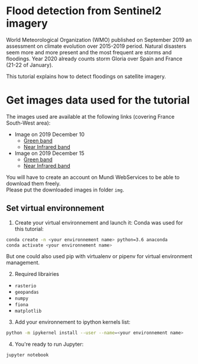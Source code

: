 # Flood detection from Sentinel2 imagery
World Meteorological Organization (WMO) published on September 2019 an assessment on climate evolution over 2015-2019 period. Natural disasters seem more and more present and the most frequent are storms and floodings. Year 2020 already counts storm Gloria over Spain and France (21-22 of January).

This tutorial explains how to detect floodings on satellite imagery.

# Get images data used for the tutorial
The images used are available at the following links (covering France South-West area):
* Image on 2019 December 10
  * [Green band](https://mundiwebservices.com/dp/s2-l2a-2019-q4/30/T/XP/2019/12/10/S2B_MSIL2A_20191210T110339_N0213_R094_T30TXP_20191210T122431/GRANULE/L2A_T30TXP_A014420_20191210T110434/IMG_DATA/R10m/T30TXP_20191210T110339_B03_10m.jp2)
  * [Near Infrared band](https://mundiwebservices.com/dp/s2-l2a-2019-q4/30/T/XP/2019/12/10/S2B_MSIL2A_20191210T110339_N0213_R094_T30TXP_20191210T122431/GRANULE/L2A_T30TXP_A014420_20191210T110434/IMG_DATA/R10m/T30TXP_20191210T110339_B08_10m.jp2)
* Image on 2019 December 15
  * [Green band](https://mundiwebservices.com/dp/s2-l2a-2019-q4/30/T/XP/2019/12/15/S2A_MSIL2A_20191215T110441_N0213_R094_T30TXP_20191215T122756/GRANULE/L2A_T30TXP_A023400_20191215T110444/IMG_DATA/R10m/T30TXP_20191215T110441_B03_10m.jp2)
  * [Near Infrared band](https://mundiwebservices.com/dp/s2-l2a-2019-q4/30/T/XP/2019/12/15/S2A_MSIL2A_20191215T110441_N0213_R094_T30TXP_20191215T122756/GRANULE/L2A_T30TXP_A023400_20191215T110444/IMG_DATA/R10m/T30TXP_20191215T110441_B08_10m.jp2)

You will have to create an account on Mundi WebServices to be able to download them freely.  
Please put the downloaded images in folder `img`.

## Set virtual environnement
1. Create your virtual environnement and launch it:
Conda was used for this tutorial:  
```bash
conda create -n <your environnement name> python=3.6 anaconda
conda activate <your environnement name>
```

But one could also used pip with virtualenv or pipenv for virtual environment management.

2. Required librairies
* `rasterio`
* `geopandas`
* `numpy`
* `fiona`
* `matplotlib`

3. Add your environnement to ipython kernels list:  
```bash
python -m ipykernel install --user --name=<your environnement name>
```

4. You're ready to run Jupyter:  
```bash
jupyter notebook
```